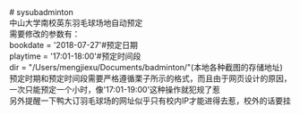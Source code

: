 <div># sysubadminton</div><div>中山大学南校英东羽毛球场地自动预定</div><div>需要修改的参数有：</div><div>bookdate = '2018-07-27'#预定日期</div><div>playtime = '17:01-18:00'#预定时间段</div><div>dir = "/Users/mengjiexu/Documents/badminton/"(本地各种截图的存储地址)</div><div>预定时期和预定时间段需要严格遵循栗子所示的格式，而且由于网页设计的原因，一次只能预定一个小时，像'17:01-19:00'这种操作就犯规了惹</div></div>另外提醒一下鸭大订羽毛球场的网址似乎只有校内IP才能进得去惹，校外的话要挂</div><div><br /></div>
